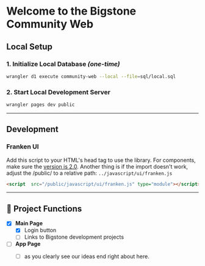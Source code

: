 # Welcome to the Bigstone Community Web

## Local Setup

### 1. Initialize Local Database *(one-time)*
```bash
wrangler d1 execute community-web --local --file=sql/local.sql
```

### 2. Start Local Development Server
```bash
wrangler pages dev public
```

---

## Development

### Franken UI

Add this script to your HTML's head tag to use the library. For components, make sure the [version is 2.0](https://dos.franken-ui.dev/docs/2.0/installation/). Another thing is if the import doesn't work, adjust the /public/ to a relative path: `../javascript/ui/franken.js`
```html
<script  src="/public/javascript/ui/franken.js" type="module"></script>
```

---

## 📂 Project Functions

- [x] **Main Page**
  - [x] Login button  
  - [ ] Links to Bigstone development projects

- [ ] **App Page**
	- [ ] as you clearly see our ideas end right about here.

